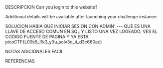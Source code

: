 
DESCRIPCION
Can you login to this website?

Additional details will be available after launching your challenge instance.

SOLUCION
HABIA QUE INICIAR SESION CON ADMIN' --- QUE ES UNA LLAVE DE ACCESO COMUN EN SQL Y LISTO UNA VEZ LOGEADO, VES EL CODIGO FUENTE DE PAGINA Y YA ESTA
picoCTF{L00k5_l1k3_y0u_solv3d_it_d3c660ac}

NOTAS ADICIONALES
FACIL

REFERENCIAS
